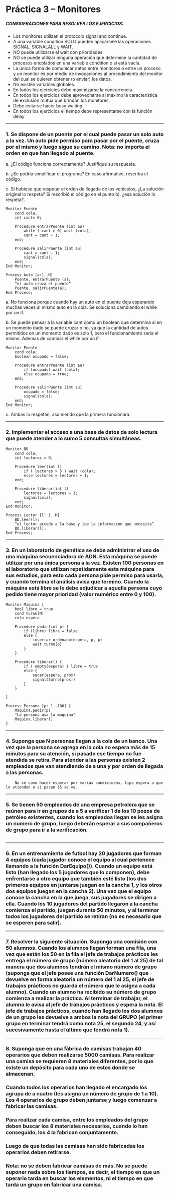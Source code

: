 # Práctica 3 – Monitores 

##### CONSIDERACIONES PARA RESOLVER LOS EJERCICIOS:
* Los monitores utilizan el protocolo signal and continue.
* A una variable condition SÓLO pueden aplicársele las operaciones SIGNAL, SIGNALALL y WAIT.
* NO puede utilizarse el wait con prioridades.
* NO se puede utilizar ninguna operación que determine la cantidad de procesos encolados en una variable condition o si está vacía.
* La única forma de comunicar datos entre monitores o entre un proceso y un monitor es por medio de invocaciones al procedimiento del monitor del cual se quieren obtener (o enviar) los datos.
* No existen variables globales.
* En todos los ejercicios debe maximizarse la concurrencia.
* En todos los ejercicios debe aprovecharse al máximo la característica de exclusión mutua que brindan los monitores.
* Debe evitarse hacer busy waiting.
* En todos los ejercicios el tiempo debe representarse con la función delay

---

### 1. Se dispone de un puente por el cual puede pasar un solo auto a la vez. Un auto pide permiso para pasar por el puente, cruza por el mismo y luego sigue su camino. Nota: no importa el orden en que han llegado al puente.
a. ¿El código funciona correctamente? Justifique su respuesta.

b. ¿Se podría simplificar el programa? En caso afirmativo, rescriba el código.

c. Si hubiese que respetar el orden de llegada de los vehículos, ¿La solución original lo respeta? Si rescribió el código en el punto b), ¿esa solución lo respeta?.
```
Monitor Puente
    cond cola;
    int cant= 0;

    Procedure entrarPuente (int au)
        while ( cant > 0) wait (cola);
        cant = cant + 1;
    end;

    Procedure salirPuente (int au)
        cant = cant – 1;
        signal(cola);
    end;
End Monitor;

Process Auto [a:1..M]
    Puente. entrarPuente (a);
    “el auto cruza el puente”
    Puente. salirPuente(a);
End Process;
```

a.  No funciona porque cuando hay un auto en el puente deja esperando muchas veces al mismo auto en la cola. Se soluciona cambiando el while por un if.

b.  Se puede pensar a la variable cant como un boolean que determina si en un momento dado se puede cruzar o no, ya que la cantidad de autos permitidos en un momento dado es solo 1, pero el funcionamiento seria el mismo. Ademas de cambiar el while por un if.

```
Monitor Puente
    cond cola;
    boolean ocupado = false;

    Procedure entrarPuente (int au)
        if (ocupado) wait (cola);
        else ocupado = true;
    end;

    Procedure salirPuente (int au)
        ocupado = false;
        signal(cola);
    end;
End Monitor;
```

c.  Ambas lo respetan, asumiendo que la primera funcionara.

---

### 2. Implementar el acceso a una base de datos de solo lectura que puede atender a lo sumo 5 consultas simultáneas.

```
Monitor BD
    cond cola;
    int lectores = 0;

    Procedure leer(int l)
        if ( lectores > 5 ) wait (cola);
        else lectores = lectores + 1;
    end;

    Procedure liberar(int l)
        lectores = lectores – 1;
        signal(cola);
    end;
End Monitor;

Process Lector [l: 1..M]
    BD.leer(l);
    “el lector accede a la base y lee la informacion que necesita”
    BD.liberar(l);
End Process;
```

---

### 3. En un laboratorio de genética se debe administrar el uso de una máquina secuenciadora de ADN. Esta máquina se puede utilizar por una única persona a la vez. Existen 100 personas en el laboratorio que utilizan repetidamente esta máquina para sus estudios, para esto cada persona pide permiso para usarla, y cuando termina el análisis avisa que termino. Cuando la máquina está libre se le debe adjudicar a aquella persona cuyo pedido tiene mayor prioridad (valor numérico entre 0 y 100).

```
Monitor Maquina {
    bool libre = true
    cond turno[N]
    cola espera

    Procedure pedir(int p) {
        if (libre) libre = false
        else {
            insertar_ordenado(espera, p, p)
            wait turno[p]
        }
    }

    Procedure liberar() {
        if ( empty(espera) ) libre = true
        else {
            sacar(espera, prox)
            signal(turno[prox])
        }
    }

}

Process Persona [p: 1..100] {
    Maquina.pedir(p)
    "La persona usa la maquina"
    Maquina.liberar()
}
```

---

### 4. Suponga que N personas llegan a la cola de un banco. Una vez que la persona se agrega en la cola no espera más de 15 minutos para su atención, si pasado ese tiempo no fue atendida se retira. Para atender a las personas existen 2 empleados que van atendiendo de a una y por orden de llegada a las personas.

```
    No se como hacer esperar por varias condicioens, tipo espera a que lo atiendan o si pasan 15 se va.
```

---

### 5. Se tienen 50 empleados de una empresa petrolera que se reúnen para ir en grupos de a 5 a verificar 1 de los 10 pozos de petróleo existentes, cuando los empleados llegan se les asigna un numero de grupo, luego deberán esperar a sus compañeros de grupo para ir a la verificación.

```
```

---

### 6. En un entrenamiento de futbol hay 20 jugadores que forman 4 equipos (cada jugador conoce el equipo al cual pertenece llamando a la función DarEquipo()). Cuando un equipo está listo (han llegado los 5 jugadores que lo componen), debe enfrentarse a otro equipo que también esté listo (los dos primeros equipos en juntarse juegan en la cancha 1, y los otros dos equipos juegan en la cancha 2). Una vez que el equipo conoce la cancha en la que juega, sus jugadores se dirigen a ella. Cuando los 10 jugadores del partido llegaron a la cancha comienza el partido, juegan durante 50 minutos, y al terminar todos los jugadores del partido se retiran (no es necesario que se esperen para salir).

---

### 7. Resolver la siguiente situación. Suponga una comisión con 50 alumnos. Cuando los alumnos llegan forman una fila, una vez que están los 50 en la fila el jefe de trabajos prácticos les entrega el número de grupo (número aleatorio del 1 al 25) de tal manera que dos alumnos tendrán el mismo número de grupo (suponga que el jefe posee una función DarNumero() que devuelve en forma aleatoria un número del 1 al 25, el jefe de trabajos prácticos no guarda el número que le asigna a cada alumno). Cuando un alumno ha recibido su número de grupo comienza a realizar la práctica. Al terminar de trabajar, el alumno le avisa al jefe de trabajos prácticos y espera la nota. El jefe de trabajos prácticos, cuando han llegado los dos alumnos de un grupo les devuelve a ambos la nota del GRUPO (el primer grupo en terminar tendrá como nota 25, el segundo 24, y así sucesivamente hasta el último que tendrá nota 1).

---

### 8. Suponga que en una fábrica de camisas trabajan 40 operarios que deben realizarse 5000 camisas. Para realizar una camisa se requieren 8 materiales diferentes, por lo que existe un depósito para cada uno de estos donde se almacenan.
### Cuando todos los operarios han llegado el encargado los agrupa de a cuatro (les asigna un número de grupo de 1 a 10). Los 4 operarios de grupo deben juntarse y luego comenzar a fabricar las camisas.
### Para realizar cada camisa, entre los empleados del grupo deben buscar los 8 materiales necesarios, cuando lo han conseguido, los 4 la fabrican conjuntamente.
### Luego de que todas las camisas han sido fabricadas los operarios deben retirarse.
### Nota: no se deben fabricar camisas de más. No se puede suponer nada sobre los tiempos, es decir, el tiempo en que un operario tarda en buscar los elementos, ni el tiempo en que tarda un grupo en fabricar una camisa. 


